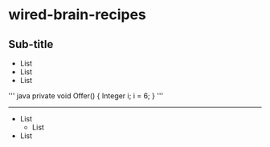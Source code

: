 # wired-brain-recipes

## Sub-title

* List
* List
* List

''' java
private void Offer() {
  Integer i;
  i = 6;
}
'''

***

* List
  * List
* List
